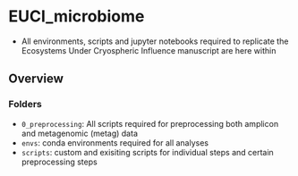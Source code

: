 # EUCI_microbiome
- All environments, scripts and jupyter notebooks required to replicate the Ecosystems Under Cryospheric Influence manuscript are here within

## Overview
### Folders
- `0_preprocessing`: All scripts required for preprocessing both amplicon and metagenomic (metag) data
- `envs`: conda environments required for all analyses
- `scripts`: custom and exisiting scripts for individual steps and certain preprocessing steps
